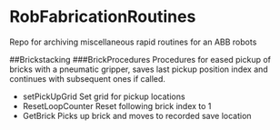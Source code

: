 # RobFabricationRoutines
 Repo for archiving miscellaneous rapid routines for an ABB robots
 
##Brickstacking
###BrickProcedures
Procedures for eased pickup of bricks with a pneumatic gripper, saves last pickup position index and continues with subsequent ones if called.
- setPickUpGrid
 Set grid for pickup locations
- ResetLoopCounter
Reset following brick index to 1
- GetBrick
Picks up brick and moves to recorded save location
